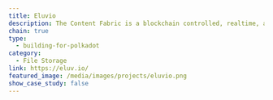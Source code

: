 ```yaml
---
title: Eluvio
description: The Content Fabric is a blockchain controlled, realtime, and programmable content storage and distribution network in which nodes execute a novel content-native blockchain protocol.
chain: true
type:
  - building-for-polkadot
category:
  - File Storage
link: https://eluv.io/
featured_image: /media/images/projects/eluvio.png
show_case_study: false
---
```

